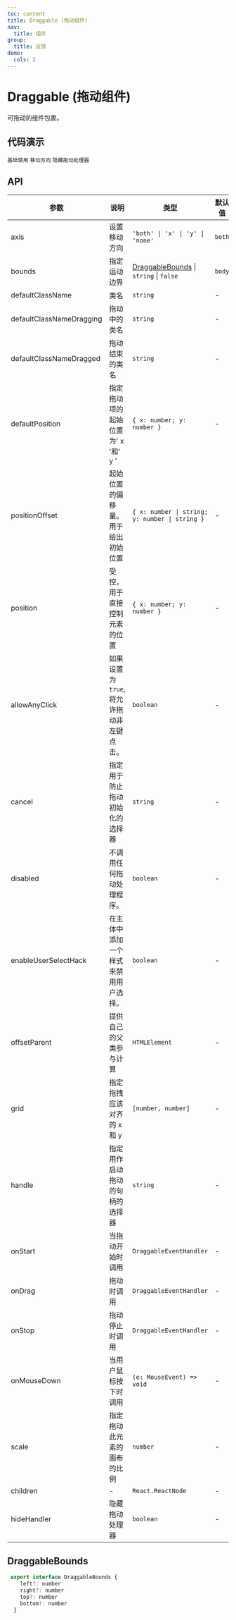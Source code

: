```yaml
---
toc: content
title: Draggable (拖动组件)
nav:
  title: 组件
group:
  title: 反馈
demo:
  cols: 2
---
```


# Draggable (拖动组件)

可拖动的组件包裹。

## 代码演示

<code src="./basic.tsx">基础使用</code>
<code src="./axis.tsx" description="指定移动方向，默认`both`">移动方向</code>
<code src="./hideHandler.tsx" description="默认打开，可以手动隐藏。">隐藏拖动处理器</code>

## API

| 参数                     | 说明                                      | 类型                                                       | 默认值 | 版本 |
| ------------------------ | ----------------------------------------- | ---------------------------------------------------------- | ------ | ---- |
| axis                     | 设置移动方向                              | `'both' \| 'x' \| 'y' \| 'none'`                           | `both` |      |
| bounds                   | 指定运动边界                              | [DraggableBounds](#draggablebounds) \| `string` \| `false` | `body` |      |
| defaultClassName         | 类名                                      | `string`                                                   | -      |      |
| defaultClassNameDragging | 拖动中的类名                              | `string`                                                   | -      |      |
| defaultClassNameDragged  | 拖动结束的类名                            | `string`                                                   | -      |      |
| defaultPosition          | 指定拖动项的起始位置为' x '和' y '        | `{ x: number; y: number }`                                 | -      |      |
| positionOffset           | 起始位置的偏移量。用于给出初始位置        | `{ x: number \| string; y: number \| string }`             | -      |      |
| position                 | 受控，用于直接控制元素的位置              | `{ x: number; y: number }`                                 | -      |      |
| allowAnyClick            | 如果设置为 `true`, 将允许拖动非左键点击。 | `boolean`                                                  | -      |
| cancel                   | 指定用于防止拖动初始化的选择器            | `string`                                                   | -      |      |
| disabled                 | 不调用任何拖动处理程序。                  | `boolean`                                                  | -      |      |
| enableUserSelectHack     | 在主体中添加一个样式来禁用用户选择。      | `boolean`                                                  | -      |      |
| offsetParent             | 提供自己的父类参与计算                    | `HTMLElement`                                              | -      |      |
| grid                     | 指定拖拽应该对齐的 x 和 y                 | `[number, number]`                                         | -      |      |
| handle                   | 指定用作启动拖动的句柄的选择器            | `string`                                                   | -      |      |
| onStart                  | 当拖动开始时调用                          | `DraggableEventHandler`                                    | -      |      |
| onDrag                   | 拖动时调用                                | `DraggableEventHandler`                                    | -      |      |
| onStop                   | 拖动停止时调用                            | `DraggableEventHandler`                                    | -      |      |
| onMouseDown              | 当用户鼠标按下时调用                      | `(e: MouseEvent) => void`                                  | -      |      |
| scale                    | 指定拖动此元素的画布的比例                | `number`                                                   | -      |      |
| children                 | -                                         | `React.ReactNode`                                          | -      |      |
| hideHandler              | 隐藏拖动处理器                            | `boolean`                                                  | -      |      |

## DraggableBounds

```js
 export interface DraggableBounds {
    left?: number
    right?: number
    top?: number
    bottom?: number
  }
```
